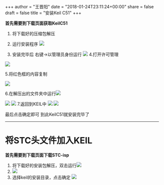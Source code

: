 +++
author = "王晋阳"
date = "2018-01-24T23:11:24+00:00"
share = false
draft = false
title = "安装Keil C51"
+++

**首先需要到下载页面获取KeilC51**

1. 将下载好的压缩包解压

2. 运行安装程序    ![](https://s1.ax2x.com/2018/01/24/so2Fr.png)

3. 安装完毕后 右键->以管理员身份运行
  ![](https://s1.ax2x.com/2018/01/24/sogwy.png)
  4.打开许可管理

![](https://s1.ax2x.com/2018/01/24/sq9y6.png)

5.将红色框的内容复制

![](https://s1.ax2x.com/2018/01/24/sqD8p.png)

6.在解压出的文件夹中运行![](https://s1.ax2x.com/2018/01/24/sqFH3.png)

![](https://s1.ax2x.com/2018/01/24/sqXwn.png)
![](https://s1.ax2x.com/2018/01/24/sqVLQ.png)
7.返回到KEIL中
![](https://s1.ax2x.com/2018/01/24/sqQYa.png)
![](https://s1.ax2x.com/2018/01/24/uHDsz.png)

最后点击确定即可
到此KeilC51就安装完毕了
***
# 将STC头文件加入KEIL

**首先需要到下载页面下载STC-isp**
1. 将下载好的安装包解压，双击运行![](https://s1.ax2x.com/2018/01/24/u54RE.png)
2. ![](https://s1.ax2x.com/2018/01/24/u91oG.png)
3. 选择keil的安装目录，点击确定
  ![](https://s1.ax2x.com/2018/01/24/uBIJa.png)
